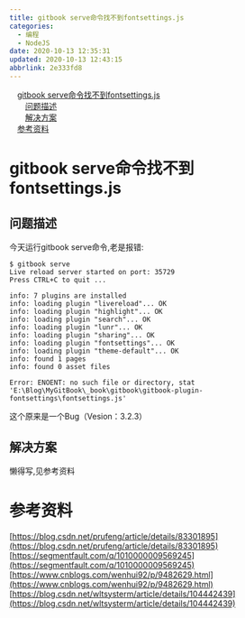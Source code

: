 ```yaml
---
title: gitbook serve命令找不到fontsettings.js
categories: 
  - 编程
  - NodeJS
date: 2020-10-13 12:35:31
updated: 2020-10-13 12:43:15
abbrlink: 2e333fd8
---
```

<div id='my_toc'><a href="/blog/2e333fd8/#gitbook-serve命令找不到fontsettings-js" class="header_1">gitbook serve命令找不到fontsettings.js</a>&nbsp;<br><a href="/blog/2e333fd8/#问题描述" class="header_2">问题描述</a>&nbsp;<br><a href="/blog/2e333fd8/#解决方案" class="header_2">解决方案</a>&nbsp;<br><a href="/blog/2e333fd8/#参考资料" class="header_1">参考资料</a>&nbsp;<br></div>
<style>.header_1{margin-left: 1em;}.header_2{margin-left: 2em;}.header_3{margin-left: 3em;}.header_4{margin-left: 4em;}.header_5{margin-left: 5em;}.header_6{margin-left: 6em;}</style>
<!--more-->
<script>if (navigator.platform.search('arm')==-1){document.getElementById('my_toc').style.display = 'none';}var e,p = document.getElementsByTagName('p');while (p.length>0) {e = p[0];e.parentElement.removeChild(e);}</script>

<!--end-->
# gitbook serve命令找不到fontsettings.js
## 问题描述
今天运行gitbook serve命令,老是报错:
```
$ gitbook serve
Live reload server started on port: 35729
Press CTRL+C to quit ...

info: 7 plugins are installed
info: loading plugin "livereload"... OK
info: loading plugin "highlight"... OK
info: loading plugin "search"... OK
info: loading plugin "lunr"... OK
info: loading plugin "sharing"... OK
info: loading plugin "fontsettings"... OK
info: loading plugin "theme-default"... OK
info: found 1 pages
info: found 0 asset files

Error: ENOENT: no such file or directory, stat 'E:\Blog\MyGitBook\_book\gitbook\gitbook-plugin-fontsettings\fontsettings.js'
```
这个原来是一个Bug（Vesion：3.2.3）
## 解决方案
懒得写,见参考资料
# 参考资料
[https://blog.csdn.net/prufeng/article/details/83301895](https://blog.csdn.net/prufeng/article/details/83301895)
[https://segmentfault.com/q/1010000009569245](https://segmentfault.com/q/1010000009569245)
[https://www.cnblogs.com/wenhui92/p/9482629.html](https://www.cnblogs.com/wenhui92/p/9482629.html)
[https://blog.csdn.net/wltsysterm/article/details/104442439](https://blog.csdn.net/wltsysterm/article/details/104442439)
